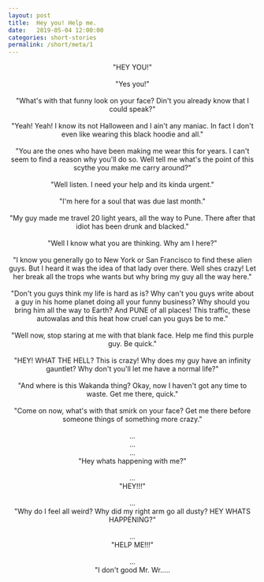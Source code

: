 ```yaml
---
layout: post
title:  Hey you! Help me.
date:   2019-05-04 12:00:00
categories: short-stories
permalink: /short/meta/1
---
```

<p align="center">
"HEY YOU!" <br><br>
"Yes you!"<br><br>
"What's with that funny look on your face? Din't you already know that I could speak?"<br><br>
"Yeah! Yeah! I know its not Halloween and I ain't any maniac. In fact I don't even like wearing this black hoodie and all."<br><br>
"You are the ones who have been making me wear this for years. I can't seem to find a reason why you'll do so. Well tell me what's the point of this scythe you make me carry around?"<br><br>
"Well listen. I need your help and its kinda urgent."<br><br>
"I'm here for a soul that was due last month."<br><br>
"My guy made me travel 20 light years, all the way to Pune. There after that idiot has been drunk and blacked." <br><br>
"Well I know what you are thinking. Why am I here?"<br><br>
"I know you generally go to New York or San Francisco to find these alien guys. But I heard it was the idea of that lady over there. Well shes crazy! Let her break all the trops whe wants but why bring my guy all the way here."<br><br>
"Don't you guys think my life is hard as is? Why can't you guys write about a guy in his home planet doing all your funny business? Why should you bring him all the way to Earth? And PUNE of all places! This traffic, these autowalas and this heat how cruel can you guys be to me."<br><br>
"Well now, stop staring at me with that blank face. Help me find this purple guy. Be quick."<br><br>
"HEY! WHAT THE HELL? This is crazy! Why does my guy have an infinity gauntlet? Why don't you'll let me have a normal life?"<br><br>
"And where is this Wakanda thing? Okay, now I haven't got any time to waste. Get me there, quick."<br><br>
"Come on now, what's with that smirk on your face? Get me there before someone things of something more crazy."<br><br>
...<br>
...<br>
...<br>
"Hey whats happening with me?"<br><br>
...<br>
"HEY!!!"<br><br>
...<br>
"Why do I feel all weird? Why did my right arm go all dusty? HEY WHATS HAPPENING?"<br><br>
...<br>
"HELP ME!!!"<br><br>
...<br>
"I don't good Mr. Wr.....<br><br>
</p>